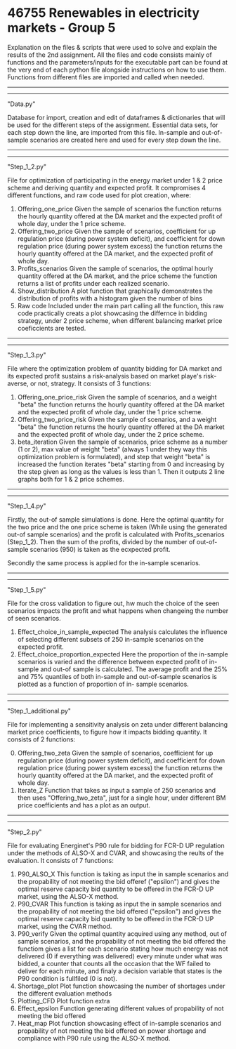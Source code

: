 # 46755 Renewables in electricity markets - Group 5 
Explanation on the files & scripts that were used to solve and explain the results of the 2nd assignment.
All the files and code consists mainly of functions and the parameters/inputs for the executable part can be found at the very end of each python file alongside instructions on how to use them. Functions from different files are imported and called when needed.

----------------------------
----------------------------
"Data.py"

Database for import, creation and edit of dataframes & dictionaries that will be used for the different steps of the assignment. Essential data sets, for each step down the line, are imported from this file. In-sample and out-of-sample scenarios are created here and used for every step down the line. 

----------------------------
----------------------------
"Step_1_2.py"

File for optimization of participating in the energy market under 1 & 2 price scheme and deriving quantity and expected profit. It compromises 4 different functions, and raw code used for plot creation, where:

1) Offering_one_price
	Given the sample of scenarios the function returns the hourly quantity offered at the DA market and the expected profit of whole day, under the 1 price scheme.
2) Offering_two_price
	Given the sample of scenarios, coefficient for up regulation price (during power system deficit), and coefficient for down regulation price (during power system excess)  the function returns the hourly quantity offered at the DA market, and the expected profit of whole day.
3) Profits_scenarios
	Given the sample of scenarios, the optimal hourly quantity offered at the DA market, and the price scheme the function returns a list of profits under each realized scenario.
4) Show_distribution
	A plot function that graphically demonstrates the distribution of profits with a histogram given the number of bins
5) Raw code
	Included under the main part calling all the function, this raw code practically creats a plot showcasing the differnce in bidding strategy, under 2 price scheme, when different balancing market price coeficcients are tested.

----------------------------
----------------------------
"Step_1_3.py"

File where the optimization problem of quantity bidding for DA market and its expected profit sustains a risk-analysis based on market playe's risk-averse, or not, strategy. It consists of 3 functions:

1) Offering_one_price_risk
	Given the sample of scenarios, and a weight "beta" the function returns the hourly quantity offered at the DA market and the expected profit of whole day, under the 1 price scheme.
2) Offering_two_price_risk
	Given the sample of scenarios, and a weight "beta" the function returns the hourly quantity offered at the DA market and the expected profit of whole day, under the 2 price scheme.
3) beta_iteration
	Given the sample of scenarios, price scheme as a number (1 or 2), max value of weight "beta" (always 1 under they way this optimization problem is formulated), and step that weight "beta" is increased the function iterates "beta" starting from 0 and increasing by the step given as long as the values is less than 1. Then it outputs 2 line graphs both for 1 & 2 price schemes.

----------------------------
----------------------------
"Step_1_4.py"

Firstly, the out-of sample simulations is done. Here the optimal quantity for the two price and the one price scheme is taken (While using the generated out-of sample scenarios) and the profit is calculated with Profits_scenarios (Step_1_2). Then the sum of the profits, divided by the number of out-of-sample scenarios (950) is taken as the ecxpected profit.

Secondly the same process is applied for the in-sample scenarios.

----------------------------
----------------------------
"Step_1_5.py"

File for the cross validation to figure out, hw much the choice of the seen scenarios impacts the profit and what happens when changeing the number of seen scenarios.
1) Effect_choice_in_sample_expected
	The analysis calculates the influence of selecting different subsets of 250 in-sample scenarios on the expected profit.
2) Effect_choice_proportion_expected
	Here the proportion of the in-sample scenarios is varied and the difference between expected profit of in-sample and out-of sample is 			calculated. 
	The average profit and the 25\% and 75\% quantiles of both in-sample and out-of-sample scenarios is plotted as a function of proportion of in-		sample scenarios.

----------------------------
----------------------------
"Step_1_additional.py"

File for implementing a sensitivity analysis on zeta under different balancing market price coefficients, to figure how it impacts bidding quantity. It consists of 2 functions:

0) Offering_two_zeta
    Given the sample of scenarios, coefficient for up regulation price (during power system deficit), and coefficient for down regulation price (during power system excess)  the function returns the hourly quantity offered at the DA market, and the expected profit of whole day.
1) Iterate_Z
    Function that takes as input a sample of 250 scenarios and then uses "Offering_two_zeta", just for a single hour, under different BM price coefficients and has  a plot as an output.

----------------------------
----------------------------
"Step_2.py"

File for evaluating Energinet's P90 rule for bidding for FCR-D UP regulation under the methods of ALSO-X and CVAR, and showcasing the reults of the evaluation. It consists of 7 functions:

1) P90_ALSO_X
    This function is taking as input the in sample scenarios and the propability of not meeting the bid offeref ("epsilon") and gives the optimal reserve capacity bid quantity to be offered in the FCR-D UP market, using the ALSO-X method.
2) P90_CVAR
    This function is taking as input the in sample scenarios and the propability of not meeting the bid offered ("epsilon") and gives the optimal reserve capacity bid quantity to be offered in the FCR-D UP market, using the CVAR method.
3) P90_verify
    Given the optimal quantity acquired using any method, out of sample scenarios, and the propability of not meeting the bid offered the functiom gives a list for each scenario stating how much energy was not delivered (0 if everything was delivered) every minute under what was bidded, a counter that counts all the occasion that the WF failed to deliver for each minute, and finaly a decision variable that states is the P90 condition is fullfiled (0 is not). 
4) Shortage_plot
    Plot function showcasing the number of shortages under the different evaluation methods 
5) Plotting_CFD
    Plot function extra
6) Effect_epsilon
    Function generating different values of propability of not meeting the bid offered
7) Heat_map
    Plot function showcasing effect of in-sample scenarios and propability of not meeting the bid offered on power shortage and compliance with P90 rule using the ALSO-X method.


